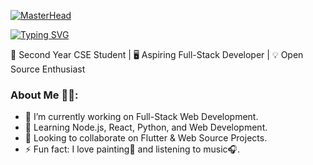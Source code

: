 [![MasterHead](https://s3.ezgif.com/tmp/ezgif-3-4a6f8aa2df.gif)](https://rishavchanda.io)

<a href="https://git.io/typing-svg"><img src="https://readme-typing-svg.herokuapp.com?font=Fira+Code&size=25&duration=3000&pause=1000&color=22759A&width=435&lines=Hi+There+!+%22%F0%9F%99%8B%F0%9F%8F%BB%E2%80%8D%E2%99%82%EF%B8%8F%22;I'm+Likhith+SP%2C;Welcome+to+My+GitHub+%F0%9F%91%A8%F0%9F%8F%BB%E2%80%8D%F0%9F%92%BB!" alt="Typing SVG" /></a>

🚀 Second Year CSE Student | 🖥️ Aspiring Full-Stack Developer | 💡 Open Source Enthusiast

### About Me ✍🏻:
- 🔭 I’m currently working on Full-Stack Web Development.
- 🌱 Learning Node.js, React, Python, and Web Development.
- 👯 Looking to collaborate on Flutter & Web Source Projects.
- ⚡ Fun fact: I love painting🎨 and listening to music🎧.


<!--
**vvce0233/vvce0233** is a ✨ _special_ ✨ repository because its `README.md` (this file) appears on your GitHub profile.

Here are some ideas to get you started:

- 🔭 I’m currently working on ...
- 🌱 I’m currently learning ...
- 👯 I’m looking to collaborate on ...
- 🤔 I’m looking for help with ...
- 💬 Ask me about ...
- 📫 How to reach me: ...
- 😄 Pronouns: ...
- ⚡ Fun fact: ...
-->
